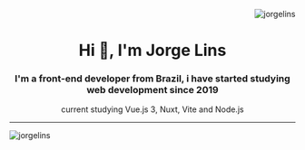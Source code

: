 
<p>&nbsp;<img align="right" src="https://github-readme-stats.vercel.app/api?username=jorgelins&show_icons=true&locale=en" alt="jorgelins" /></p>

<h1 align="center">Hi 👋, I'm Jorge Lins</h1>
<h3 align="center">I'm a front-end developer from Brazil, i have started studying web development since 2019</h3>

<p align="center">
 current studying Vue.js 3, Nuxt, Vite and Node.js

</p>
<hr>

<p><img align="left" src="https://github-readme-stats.vercel.app/api/top-langs?username=jorgelins&show_icons=true&locale=en&layout=compact" alt="jorgelins" /></p>



